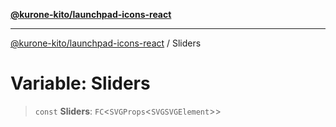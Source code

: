 [**@kurone-kito/launchpad-icons-react**](../README.md)

***

[@kurone-kito/launchpad-icons-react](../globals.md) / Sliders

# Variable: Sliders

> `const` **Sliders**: `FC`\<`SVGProps`\<`SVGSVGElement`\>\>
